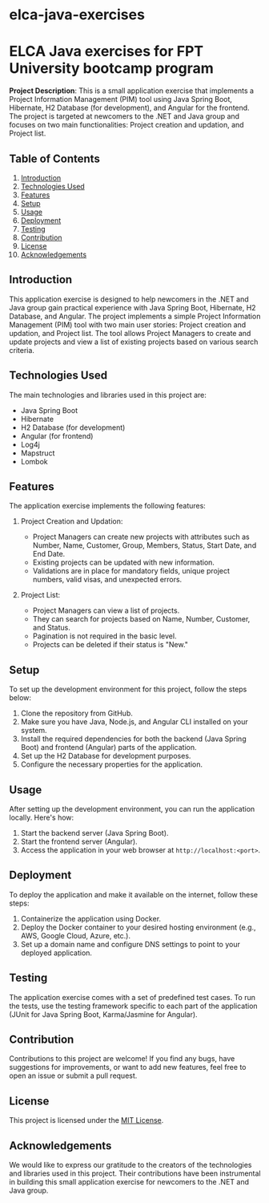 # elca-java-exercises

# ELCA Java exercises for FPT University bootcamp program

**Project Description**: This is a small application exercise that implements a Project Information Management (PIM) tool using Java Spring Boot, Hibernate, H2 Database (for development), and Angular for the frontend. The project is targeted at newcomers to the .NET and Java group and focuses on two main functionalities: Project creation and updation, and Project list.

## Table of Contents

1. [Introduction](#introduction)
2. [Technologies Used](#technologies-used)
3. [Features](#features)
4. [Setup](#setup)
5. [Usage](#usage)
6. [Deployment](#deployment)
7. [Testing](#testing)
8. [Contribution](#contribution)
9. [License](#license)
10. [Acknowledgements](#acknowledgements)

## Introduction

This application exercise is designed to help newcomers in the .NET and Java group gain practical experience with Java Spring Boot, Hibernate, H2 Database, and Angular. The project implements a simple Project Information Management (PIM) tool with two main user stories: Project creation and updation, and Project list. The tool allows Project Managers to create and update projects and view a list of existing projects based on various search criteria.

## Technologies Used

The main technologies and libraries used in this project are:

- Java Spring Boot
- Hibernate
- H2 Database (for development)
- Angular (for frontend)
- Log4j
- Mapstruct
- Lombok

## Features

The application exercise implements the following features:

1. Project Creation and Updation:
   - Project Managers can create new projects with attributes such as Number, Name, Customer, Group, Members, Status, Start Date, and End Date.
   - Existing projects can be updated with new information.
   - Validations are in place for mandatory fields, unique project numbers, valid visas, and unexpected errors.

2. Project List:
   - Project Managers can view a list of projects.
   - They can search for projects based on Name, Number, Customer, and Status.
   - Pagination is not required in the basic level.
   - Projects can be deleted if their status is "New."

## Setup

To set up the development environment for this project, follow the steps below:

1. Clone the repository from GitHub.
2. Make sure you have Java, Node.js, and Angular CLI installed on your system.
3. Install the required dependencies for both the backend (Java Spring Boot) and frontend (Angular) parts of the application.
4. Set up the H2 Database for development purposes.
5. Configure the necessary properties for the application.

## Usage

After setting up the development environment, you can run the application locally. Here's how:

1. Start the backend server (Java Spring Boot).
2. Start the frontend server (Angular).
3. Access the application in your web browser at `http://localhost:<port>`.

## Deployment

To deploy the application and make it available on the internet, follow these steps:

1. Containerize the application using Docker.
2. Deploy the Docker container to your desired hosting environment (e.g., AWS, Google Cloud, Azure, etc.).
3. Set up a domain name and configure DNS settings to point to your deployed application.

## Testing

The application exercise comes with a set of predefined test cases. To run the tests, use the testing framework specific to each part of the application (JUnit for Java Spring Boot, Karma/Jasmine for Angular).

## Contribution

Contributions to this project are welcome! If you find any bugs, have suggestions for improvements, or want to add new features, feel free to open an issue or submit a pull request.

## License

This project is licensed under the [MIT License](LICENSE).

## Acknowledgements

We would like to express our gratitude to the creators of the technologies and libraries used in this project. Their contributions have been instrumental in building this small application exercise for newcomers to the .NET and Java group.
